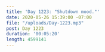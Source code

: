 ```yaml
---
title: 'Day 1223: "Shutdown mood."'
date: 2020-05-26 15:39:00 -07:00
file: "/uploads/Day-1223.mp3"
post: Day 1223
duration: '00:05:20'
length: 4599141
---
```


